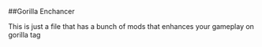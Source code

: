 ##Gorilla Enchancer

This is just a file that has a bunch of mods that enhances your gameplay on gorilla tag 
